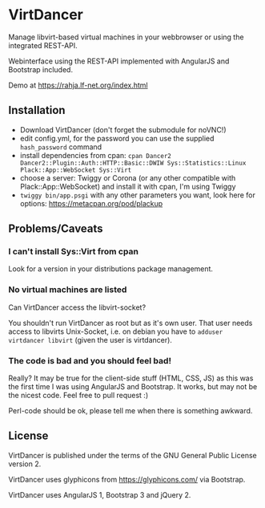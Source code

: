 # VirtDancer
Manage libvirt-based virtual machines in your webbrowser or using the integrated REST-API.

Webinterface using the REST-API implemented with AngularJS and Bootstrap included.

Demo at https://rahja.lf-net.org/index.html

## Installation

* Download VirtDancer (don't forget the submodule for noVNC!)
* edit config.yml, for the password you can use the supplied ```hash_password``` command
* install dependencies from cpan: ```cpan Dancer2 Dancer2::Plugin::Auth::HTTP::Basic::DWIW Sys::Statistics::Linux Plack::App::WebSocket Sys::Virt```
* choose a server: Twiggy or Corona (or any other compatible with Plack::App::WebSocket) and install it with cpan, I'm using Twiggy
* ```twiggy bin/app.psgi``` with any other parameters you want, look here for options: https://metacpan.org/pod/plackup

## Problems/Caveats

### I can't install Sys::Virt from cpan

Look for a version in your distributions package management.

### No virtual machines are listed

Can VirtDancer access the libvirt-socket?

You shouldn't run VirtDancer as root but as it's own user. That user needs access to libvirts Unix-Socket, i.e. on debian you
have to ```adduser virtdancer libvirt``` (given the user is virtdancer).

### The code is bad and you should feel bad!

Really? It may be true for the client-side stuff (HTML, CSS, JS) as this was the first time I was using AngularJS and Bootstrap. It works, but
may not be the nicest code. Feel free to pull request :)

Perl-code should be ok, please tell me when there is something awkward.

## License

VirtDancer is published under the terms of the GNU General Public License version 2.

VirtDancer uses glyphicons from https://glyphicons.com/ via Bootstrap.

VirtDancer uses AngularJS 1, Bootstrap 3 and jQuery 2.
